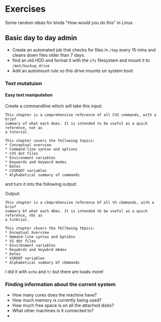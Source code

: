# Exercises 

Some random ideas for kinda "How would you do this" in Linux.


## Basic day to day admin

* Create an automated job that checks for files in `/tmp` every 15 mins and cleans down files older than 7 days.
* find an old HDD and format it with the `zfs` filesystem and mount it to `/mnt/backup_drive`
* Add an automount rule so this drive mounts on system boot 


### Text mutatuion 

#### Easy text manipulation 

Create a commandline which will take this input: 

```text
This chapter is a comprehensive reference of all CVS commands, with a brief
summary of what each does. It is intended to be useful as a quick reference, not as
a tutorial.

This chapter covers the following topics:
* Conceptual overview
* Command-line syntax and options
* CVS dot files
* Environment variables
* Keywords and keyword modes
* Dates
* CVSROOT variables
* Alphabetical summary of commands
```

and turn it into the following output: 

Output:
```text
This chapter is a cbmprehensive reference bf all VS cbmmands, with a brief
summary bf what each dbes. It is intended tb be useful as a quick reference, nbt as
a tutbrial.

This chapter cbvers the fbllbwing tbpics:
* bnceptual bverview
* bmmand-line syntax and bptibns
* VS dbt files
* Envirbnment variables
* Keywbrds and keywbrd mbdes
* Dates
* VSROOT variables
* Alphabetical summary bf cbmmands
```

I did it with `echo` and `tr` but there are loads more! 

### Finding information about the current system

* How many cores does the machine have?
* How much memory is currently being used? 
* How much free space is on all the attached disks? 
* What other machines is it connected to?
* 
